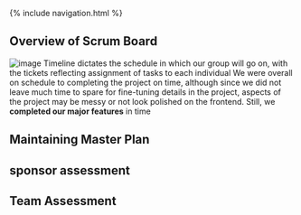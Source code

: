 {% include navigation.html %}

## Overview of Scrum Board
![image](https://user-images.githubusercontent.com/40574565/171450562-2c854dd2-f05a-48b4-bf8e-94489204c665.png)
Timeline dictates the schedule in which our group will go on, with the tickets reflecting assignment of tasks to each individual 
We were overall on schedule to completing the project on time, although since we did not leave much time to spare for fine-tuning details in the project, aspects of the project may be messy or not look polished on the frontend. 
Still, we **completed our major features** in time

## Maintaining Master Plan

## sponsor assessment

## Team Assessment
